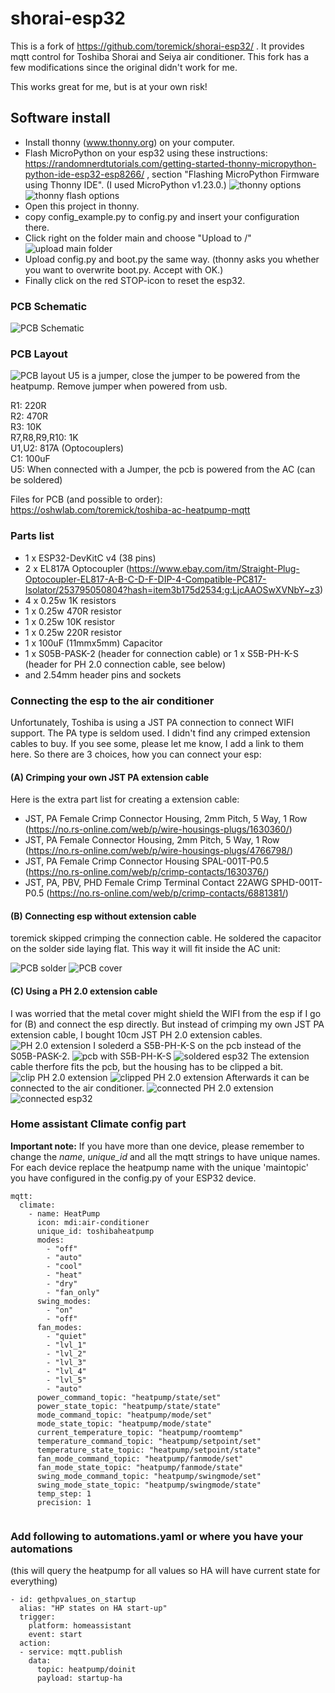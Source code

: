 # shorai-esp32

This is a fork of https://github.com/toremick/shorai-esp32/ . 
It provides mqtt control for Toshiba Shorai and Seiya air conditioner.
This fork has a few modifications since the original didn't work for me.

This works great for me, but is at your own risk!

## Software install
* Install thonny (www.thonny.org) on your computer.
* Flash MicroPython on your esp32 using these instructions: https://randomnerdtutorials.com/getting-started-thonny-micropython-python-ide-esp32-esp8266/ , section "Flashing MicroPython Firmware using Thonny IDE". (I used MicroPython v1.23.0.)
  ![thonny options](images/thonny-options-interpreter.png)
  ![thonny flash options](images/thonny-flash-options.png)
* Open this project in thonny.
* copy config_example.py to config.py and insert your configuration there.
* Click right on the folder main and choose "Upload to /"
  ![upload main folder](images/upload_main.png)
* Upload config.py and boot.py the same way. (thonny asks you whether you want to overwrite boot.py. Accept with OK.)
* Finally click on the red STOP-icon to reset the esp32.

### PCB Schematic
![PCB Schematic](images/schematic.PNG?raw=true "PCB Schematic")

### PCB Layout
![PCB layout](images/pcb.PNG?raw=true "PCB layout")
U5 is a jumper, close the jumper to be powered from the heatpump. Remove jumper when powered from usb.

R1: 220R  
R2: 470R  
R3: 10K  
R7,R8,R9,R10: 1K  
U1,U2: 817A (Optocouplers)  
C1: 100uF  
U5: When connected with a Jumper, the pcb is powered from the AC (can be soldered)  

Files for PCB (and possible to order): https://oshwlab.com/toremick/toshiba-ac-heatpump-mqtt  

### Parts list

* 1 x ESP32-DevKitC v4 (38 pins)
* 2 x EL817A Optocoupler (https://www.ebay.com/itm/Straight-Plug-Optocoupler-EL817-A-B-C-D-F-DIP-4-Compatible-PC817-Isolator/253795050804?hash=item3b175d2534:g:LjcAAOSwXVNbY~z3)
* 4 x 0.25w 1K resistors
* 1 x 0.25w 470R resistor
* 1 x 0.25w 10K resistor
* 1 x 0.25w 220R resistor
* 1 x 100uF (11mmx5mm) Capacitor 
* 1 x S05B-PASK-2 (header for connection cable) or 1 x S5B-PH-K-S (header for PH 2.0 connection cable, see below)
* and 2.54mm header pins and sockets

### Connecting the esp to the air conditioner
Unfortunately, Toshiba is using a JST PA connection to connect WIFI support. 
The PA type is seldom used.
I didn't find any crimped extension cables to buy.
If you see some, please let me know, I add a link to them here.
So there are 3 choices, how you can connect your esp:
#### (A) Crimping your own JST PA extension cable

Here is the extra part list for creating a extension cable:

* JST, PA Female Crimp Connector Housing, 2mm Pitch, 5 Way, 1 Row (https://no.rs-online.com/web/p/wire-housings-plugs/1630360/)
* JST, PA Female Connector Housing, 2mm Pitch, 5 Way, 1 Row (https://no.rs-online.com/web/p/wire-housings-plugs/4766798/)
* JST, PA Female Crimp Connector Housing SPAL-001T-P0.5 (https://no.rs-online.com/web/p/crimp-contacts/1630376/)
* JST, PA, PBV, PHD Female Crimp Terminal Contact 22AWG SPHD-001T-P0.5 (https://no.rs-online.com/web/p/crimp-contacts/6881381/)

#### (B) Connecting esp without extension cable

toremick skipped crimping the connection cable. He soldered the capacitor on the solder side laying flat. This way it will fit inside the AC unit:

![PCB solder](images/pcb_solder.png?raw=true "PCB Solder")
![PCB cover](images/pcb_cover.png?raw=true "PCB Cover")

#### (C) Using a PH 2.0 extension cable
I was worried that the metal cover might shield the WIFI from the esp if I go for (B) and connect the esp directly.
But instead of crimping my own JST PA extension cable, I bought 10cm JST PH 2.0 extension cables.
![PH 2.0 extension](images/PH-20-extension.png)
I solederd a S5B-PH-K-S on the pcb instead of the S05B-PASK-2.
![pcb with S5B-PH-K-S](images/pcb-with-S5B-PH-K-S.png)
![soldered esp32](images/soldered-esp32.png)
The extension cable therfore fits the pcb, but the housing has to be clipped a bit.
![clip PH 2.0 extension](images/clip-PH-20-extension.png)
![clipped PH 2.0 extension](images/clipped-PH-20-extension.png)
Afterwards it can be connected to the air conditioner.
![connected PH 2.0 extension](images/connected-PH-20-extension.png)
![connected esp32](images/connected-esp32.png)



### Home assistant Climate config part

**Important note:**
If you have more than one device, please remember to change the *name*, *unique_id* and all the mqtt strings to have unique names. For each device replace the heatpump name with the unique 'maintopic' you have configured in the config.py of your ESP32 device. 

```
mqtt:
  climate:
    - name: HeatPump
      icon: mdi:air-conditioner
      unique_id: toshibaheatpump
      modes:
        - "off"
        - "auto"
        - "cool"
        - "heat"
        - "dry"
        - "fan_only"
      swing_modes:
        - "on"
        - "off"
      fan_modes:
        - "quiet"
        - "lvl_1"
        - "lvl_2"
        - "lvl_3"
        - "lvl_4"
        - "lvl_5"
        - "auto"
      power_command_topic: "heatpump/state/set"
      power_state_topic: "heatpump/state/state"
      mode_command_topic: "heatpump/mode/set"
      mode_state_topic: "heatpump/mode/state"
      current_temperature_topic: "heatpump/roomtemp"
      temperature_command_topic: "heatpump/setpoint/set"
      temperature_state_topic: "heatpump/setpoint/state"
      fan_mode_command_topic: "heatpump/fanmode/set"
      fan_mode_state_topic: "heatpump/fanmode/state"
      swing_mode_command_topic: "heatpump/swingmode/set"
      swing_mode_state_topic: "heatpump/swingmode/state"
      temp_step: 1
      precision: 1
    
```


### Add following to automations.yaml or where you have your automations
(this will query the heatpump for all values so HA will have current state
for everything)

``` 
- id: gethpvalues_on_startup 
  alias: "HP states on HA start-up" 
  trigger:
    platform: homeassistant
    event: start
  action: 
  - service: mqtt.publish 
    data: 
      topic: heatpump/doinit
      payload: startup-ha
    
```


